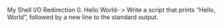My Shell I/O Redirection
0. Hello World- > Write a script that prints “Hello, World”, followed by a new line to the standard output.

